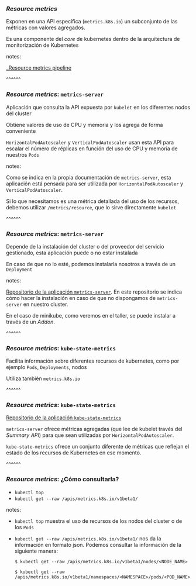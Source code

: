 ### _Resource metrics_

Exponen en una API específica (`metrics.k8s.io`) un subconjunto de las métricas 
con valores agregados.

Es una componente del _core_ de kubernetes dentro de la arquitectura de monitorización
de Kubernetes 

notes:

[_Resource metrics pipeline](https://kubernetes.io/docs/tasks/debug-application-cluster/resource-usage-monitoring/#resource-metrics-pipeline)



^^^^^^

### _Resource metrics_: `metrics-server`

Aplicación que consulta la API expuesta por `kubelet` en los diferentes nodos del
cluster

Obtiene valores de uso de CPU y memoria y los agrega de forma conveniente

`HorizontalPodAutoscaler` y `VerticalPodAutoscaler` usan esta API para escalar 
el número de réplicas en función del uso de CPU y memoria de nuestros `Pods`

notes:

Como se indica en la propia documentación de `metrics-server`, esta aplicación está
pensada para ser utilizada por `HorizontalPodAutoscaler` y `VerticalPodAutoscaler`.

Si lo que necesitamos es una métrica detallada del uso de los recursos, debemos
utilizar `/metrics/resource`, que lo sirve directamente `kubelet`

^^^^^^

### _Resource metrics_: `metrics-server`

Depende de la instalación del cluster o del proveedor del servicio gestionado,
esta aplicación puede o no estar instalada

En caso de que no lo esté, podemos instalarla nosotros a través de un `Deployment`

notes:

[Repositorio de la aplicación `metrics-server`](https://github.com/kubernetes-sigs/metrics-server).
En este repositorio se indica cómo hacer la instalación en caso de que no dispongamos
de `metrics-server` en nuestro cluster.

En el caso de minikube, como veremos en el taller, se puede instalar a través de un
_Addon_.

^^^^^^

### _Resource metrics_: `kube-state-metrics`

Facilita información sobre diferentes recursos de kubernetes, como por ejemplo
`Pods`, `Deployments`, nodos

Utiliza también `metrics.k8s.io`

^^^^^^

### _Resource metrics_: `kube-state-metrics`


[Repositorio de la aplicación `kube-state-metrics`](https://github.com/kubernetes/kube-state-metrics)


`metrics-server` ofrece métricas agregadas (que lee de kubelet través del _Summary API_)
para que sean utilizadas por `HorizontalPodAutoscaler`. 

`kube-state-metrics` ofrece
un conjunto diferente de métricas que reflejan el estado de los recursos de Kubernetes
en ese momento.

^^^^^^

### _Resource metrics_: ¿Cómo consultarla?

* `kubectl top`
* `kubectl get --raw /apis/metrics.k8s.io/v1beta1/`

notes:

* `kubectl top` muestra el uso de recursos de los nodos del cluster o de los `Pods`
* `kubectl get --raw /apis/metrics.k8s.io/v1beta1/` nos da la información en formato json.
  Podemos consultar la información de la siguiente manera:

  ```shell
  $ kubectl get --raw /apis/metrics.k8s.io/v1beta1/nodes/<NODE_NAME>

  $ kubectl get --raw /apis/metrics.k8s.io/v1beta1/namespaces/<NAMESPACE>/pods/<POD_NAME>
  ```